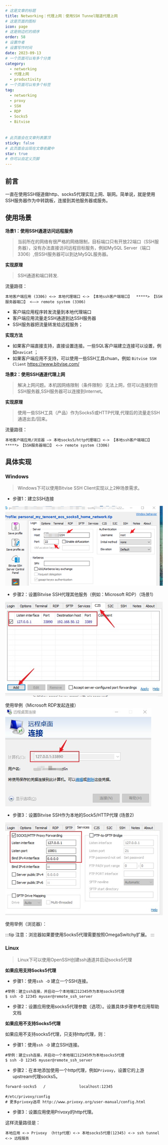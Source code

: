 ```yaml
---
# 这是文章的标题
title: Networking：代理上网：使用SSH Tunnel隧道代理上网
# 这是页面的图标
icon: page
# 这是侧边栏的顺序
order: 58
# 设置作者
# 设置写作时间
date: 2023-09-13
# 一个页面可以有多个分类
category:
  - networking
  - 代理上网
  - productivity
# 一个页面可以有多个标签
tag:
  - networking
  - proxy
  - SSH
  - RDP
  - Socks5
  - Bitvise

  
# 此页面会在文章列表置顶
sticky: false
# 此页面会出现在文章收藏中
star: true
# 你可以自定义页脚
---
```




## 前言

一直在使用SSH隧道做http、socks5代理实现上网、联网。简单说，就是使用SSH服务器作为中转跳板，连接到其他服务器或服务。



## 使用场景

**场景1：使用SSH通道访问远程服务**

> 当前所在的网络有很严格的网络限制，目标端口只有开放22端口（SSH服务器），没有办法直接访问远程目标服务，例如MySQL Server（端口3306）,但SSH服务器可以到达MySQL服务器。

**实现原理**

> SSH通道和端口转发.

流量路径：

```
本地客户端应用 (3306) <—> 本地代理端口 <-> 【本地ssh客户端端口】  *****> 【SSH服务器端口】 <——> remote system (3306)
```

- 客户端应用程序转发流量到本地代理端口
- 客户端应用流量走SSH通道到达SSH服务器
- SSH服务器把流量转发给远程服务；

**实现方法**

- 如果客户端直接支持，直接设置连接。一些SQL客户端建立连接可以设置，例如`navicat` ；
- 如果客户端应用不支持，可以使用一些SSH工具chuan，例如 `Bitvise SSH Client` https://www.bitvise.com/ 


**场景2：使用SSH通道代理上网**

> 解决上网问题。本机因网络限制（条件限制）无法上网，但可以连接到但SSH服务器,SSH服务器可以连接到Internet。

**实现原理**

> 使用一些SSH工具（产品）作为Socks5或HTTP代理,代理后的流量走SSH通道出去/回来。

流量路径：

```
本地客户端应用/浏览器 —> 本地socks5/http代理端口 <-> 【本地ssh客户端端口】  *****> 【SSH服务器端口】 <—> remote system (3306)
```

## 具体实现

### Windows

> Windows下可以使用Bitvise SSH Client实现以上2种场景需求。

- 步骤1：建立SSH连接


![Establish a ssh conn](../../PostImages/post58_ssh_tun_ssh_login.png)

 - 步骤2：设置Bitvise SSH代理其他服务（例如：Microsoft RDP）（场景1）

![client-to-server](../../PostImages/post58_proxies_ssh_tun_bitvise_client2server.jpg)

使用举例（Microsoft RDP发起连接）
![Remote Desktop connection](../../PostImages/post58_proxies_ssh_tun_bitvise_client2server_rdp.jpg)


 - 步骤3：设置Bitvise SSH作为本地的Sock5/HTTP代理 (场景2)

 ![socks5 settings](../../PostImages/post58_proxies_ssh_tun_bitvise_socks5.jpg)

使用举例（浏览器）：

:::tip
注意：浏览器如果要使用Socks5代理需要按照OmegaSwitchy扩展。
:::


### Linux

> Linux下可以使用OpenSSH创建ssh通道并启动socks5代理

**如果应用支持Socks5代理**

- 步骤1：使用`ssh -D` 建立一个SSH连接。

```
#举例：建立ssh连接，并启动一个本地端口12345作为本地socks5代理
$ ssh -D 12345 myuser@remote_ssh_server
```

- 步骤2：设置应用使用socks5代理参数（选项）。设置具体步骤参考应用帮助文档

**如果应用不支持Socks5代理**

如果应用不支持socks5代理，只支持http代理，则：

- 步骤1：使用`ssh -D` 建立SSH连接。

```
#举例：建立ssh连接，并启动一个本地端口12345作为本地socks5代理
$ ssh -D 12345 myuser@remote_ssh_server
```

- 步骤2：在本地添加使用一个http代理，例如`Privoxy`，设置它的上游upstream代理socks5。

```
forward-socks5   /               localhost:12345

#/etc/privoxy/config
# 更多privoxy选项 http://www.privoxy.org/user-manual/config.html
```
- 步骤3：设置应用使用Privoxy的http代理。


这样流量路径是：
```
本地应用 <-> Privoxy （http代理）<-> 本地socks5代理(12345) <-> ssh tunnel <-> 远程服务
```


